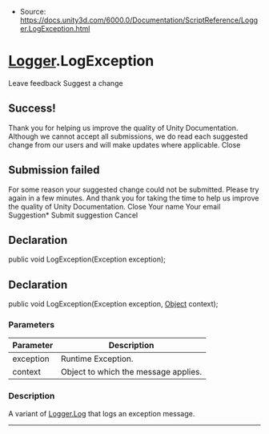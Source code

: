 * Source: https://docs.unity3d.com/6000.0/Documentation/ScriptReference/Logger.LogException.html

#  [Logger](https://docs.unity3d.com/6000.0/Documentation/ScriptReference/Logger.html).LogException
Leave feedback
Suggest a change
## Success!
Thank you for helping us improve the quality of Unity Documentation. Although we cannot accept all submissions, we do read each suggested change from our users and will make updates where applicable.
Close
## Submission failed
For some reason your suggested change could not be submitted. Please <a>try again</a> in a few minutes. And thank you for taking the time to help us improve the quality of Unity Documentation.
Close
Your name Your email Suggestion* Submit suggestion
Cancel
## Declaration
public void LogException(Exception exception); 
## Declaration
public void LogException(Exception exception, [Object](https://docs.unity3d.com/6000.0/Documentation/ScriptReference/Object.html) context); 
### Parameters
Parameter | Description  
---|---  
exception | Runtime Exception.  
context | Object to which the message applies.  
### Description
A variant of [Logger.Log](https://docs.unity3d.com/6000.0/Documentation/ScriptReference/Logger.Log.html) that logs an exception message.
* * *
